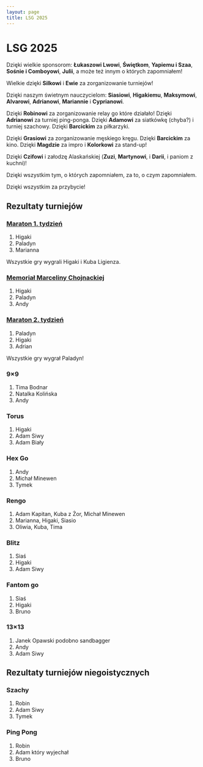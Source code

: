 ```yaml
---
layout: page
title: LSG 2025
---
```


# LSG 2025

Dzięki wielkie sponsorom: **Łukaszowi Lwowi**, **Świętkom**, **Yapiemu i Szaa**, **Sośnie i Comboyowi**, **Julii**, a może też innym o których zapomniałem!

Wielkie dzięki **Silkowi** i **Ewie** za zorganizowanie turniejów!

Dzięki naszym świetnym nauczycielom: **Siasiowi**, **Higakiemu**, **Maksymowi**, **Alvarowi**, **Adrianowi**, **Mariannie** i **Cyprianowi**.

Dzięki **Robinowi** za zorganizowanie relay go które działało! Dzięki **Adrianowi** za turniej ping-ponga. Dzięki **Adamowi** za siatkówkę (chyba?) i turniej szachowy. Dzięki **Barcickim** za piłkarzyki.

Dzięki **Grasiowi** za zorganizowanie męskiego kręgu. Dzięki **Barcickim** za kino. Dzięki **Magdzie** za impro i **Kolorkowi** za stand-up!

Dzięki **Czifowi** i załodzę Alaskańskiej (**Zuzi**, **Martynowi**, i **Darii**, i paniom z kuchni)!

Dzięki wszystkim tym, o których zapomniałem, za to, o czym zapomniałem.

Dzięki wszystkim za przybycie!


## Rezultaty turniejów

### [Maraton 1. tydzień](https://www.europeangodatabase.eu/EGD/Tournament_Card.php?&key=T250707A)

1. Higaki
2. Paladyn
3. Marianna

Wszystkie gry wygrali Higaki i Kuba Ligienza.

### [Memoriał Marceliny Chojnackiej](https://www.europeangodatabase.eu/EGD/Tournament_Card.php?&key=T250712C)

1. Higaki
2. Paladyn
3. Andy

### [Maraton 2. tydzień](https://www.europeangodatabase.eu/EGD/Tournament_Card.php?&key=T250714A)

1. Paladyn
2. Higaki
3. Adrian

Wszystkie gry wygrał Paladyn!

### 9&times;9

1. Tima Bodnar
2. Natalka Kolińska
3. Andy

### Torus

1. Higaki
2. Adam Siwy
3. Adam Biały

### Hex Go

1. Andy
2. Michał Minewen
3. Tymek

### Rengo

1. Adam Kapitan, Kuba z Żor, Michał Minewen
2. Marianna, Higaki, Siasio
3. Oliwia, Kuba, Tima

### Blitz

1. Siaś
2. Higaki
3. Adam Siwy

### Fantom go

1. Siaś
2. Higaki
3. Bruno

### 13&times;13

1. Janek Opawski podobno sandbagger
2. Andy
3. Adam Siwy

## Rezultaty turniejów niegoistycznych

### Szachy

1. Robin
2. Adam Siwy
3. Tymek

### Ping Pong

1. Robin
2. Adam który wyjechał
3. Bruno
